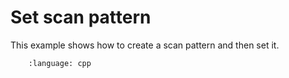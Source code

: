 # Set scan pattern

This example shows how to create a scan pattern and then set it.

```.. literalinclude:: main.cpp
    :language: cpp
```
